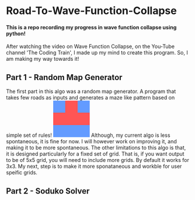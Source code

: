# Road-To-Wave-Function-Collapse
#### This is a repo recording my progress in wave function collapse using python!
After watching the video on Wave Function Collapse, on the You-Tube channel 'The Coding Train', I made up my mind to create this program.
So, I am making my way towards it!
## Part 1 - Random Map Generator
The first part in this algo was a random map generator. A program that takes few roads as inputs and generates a maze like pattern based on simple set of rules!
<img src="map gen\up.png">
Although, my current algo is less spontaneous, it is fine for now. 
I will however work on improving it, and making it to be more spontaneous.
The other limitations to this algo is that, it is designed particularly for a fixed set of grid. That is, if you want output to be of 5x5 grid, you will need to include more grids. By default it works for 3x3.
My next, step is to make it more sponataneous and workble for user speific grids.
## Part 2 - Soduko Solver
